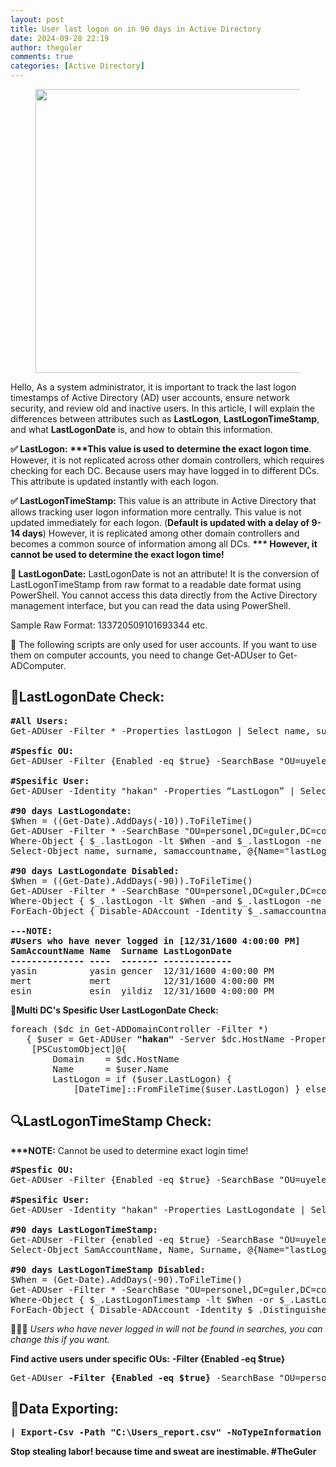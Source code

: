 ```yaml
---
layout: post
title: User last logon on in 90 days in Active Directory
date: 2024-09-28 22:19
author: theguler
comments: true
categories: [Active Directory]
---
```

<!-- wp:image {"id":890,"width":"454px","height":"auto","sizeSlug":"large","linkDestination":"none"} -->
<figure class="wp-block-image size-large is-resized"><img src="https://farukguler.com/wp-content/uploads/2022/01/ads.jpeg?w=625" alt="" class="wp-image-890" style="width:454px;height:auto" /></figure>
<!-- /wp:image -->

<!-- wp:paragraph -->
<p>Hello, As a system administrator, it is important to track the last logon timestamps of Active Directory (AD) user accounts, ensure network security, and review old and inactive users. In this article, I will explain the differences between attributes such as <strong>LastLogon</strong>, <strong>LastLogonTimeStamp</strong>, and what <strong>LastLogonDate</strong> is, and how to obtain this information.</p>
<!-- /wp:paragraph -->

<!-- wp:paragraph -->
<p><strong>✅ LastLogon:</strong> <strong>***This value is used to determine the exact logon time</strong>. However, it is not replicated across other domain controllers, which requires checking for each DC. Because users may have logged in to different DCs. This attribute is updated instantly with each logon.</p>
<!-- /wp:paragraph -->

<!-- wp:paragraph -->
<p><strong>✅ LastLogonTimeStamp: </strong>This value is an attribute in Active Directory that allows tracking user logon information more centrally. This value is not updated immediately for each logon. (<strong>Default is updated with a delay of 9-14 days</strong>) However, it is replicated among other domain controllers and becomes a common source of information among all DCs. <strong>*** However, it cannot be used to determine the exact logon time!</strong></p>
<!-- /wp:paragraph -->

<!-- wp:paragraph -->
<p><strong>📜 LastLogonDate:</strong> LastLogonDate is not an attribute! It is the conversion of LastLogonTimeStamp from raw format to a readable date format using PowerShell. You cannot access this data directly from the Active Directory management interface, but you can read the data using PowerShell.</p>
<!-- /wp:paragraph -->

<!-- wp:paragraph -->
<p>Sample Raw Format: 133720509101693344 etc.</p>
<!-- /wp:paragraph -->

<!-- wp:paragraph -->
<p>📌 The following scripts are only used for user accounts. If you want to use them on computer accounts, you need to change Get-ADUser to Get-ADComputer.</p>
<!-- /wp:paragraph -->

<!-- wp:heading -->
<h2 class="wp-block-heading">🎯<strong>LastLogonDate Check:</strong></h2>
<!-- /wp:heading -->

<!-- wp:preformatted -->
<pre class="wp-block-preformatted"><strong>#All Users:</strong><br>Get-ADUser -Filter * -Properties lastLogon | Select name, surname, samaccountname, @{Name="lastLogon";Expression={[datetime]::FromFileTime($_.'lastLogon')}}<br><br><strong>#Spesfic OU:</strong><br>Get-ADUser -Filter {Enabled -eq $true} -SearchBase "OU=uyeler,DC=guler,DC=com" -Properties LastLogon | Select-Object -Property SamAccountName, Name, Surname, @{n="LastLogonDate"; e={[datetime]::FromFileTime($_.LastLogon)}}<br><br><strong>#Spesific User:</strong><br>Get-ADUser -Identity "hakan" -Properties “LastLogon” | Select Name, @{N=’LastLogon:’; E={[DateTime]::FromFileTime($_.LastLogon)}}<br><br><strong>#90 days LastLogondate:</strong><br>$When = ((Get-Date).AddDays(-10)).ToFileTime()<br>Get-ADUser -Filter * -SearchBase "OU=personel,DC=guler,DC=com" -Properties samaccountname, givenName, surname, lastLogon | <br>Where-Object { $_.lastLogon -lt $When -and $_.lastLogon -ne $null } |<br>Select-Object name, surname, samaccountname, @{Name="lastLogon"; Expression={[datetime]::FromFileTime($_.'lastLogon')}}<br><br><strong>#90 days LastLogondate Disabled:</strong><br>$When = ((Get-Date).AddDays(-90)).ToFileTime()<br>Get-ADUser -Filter * -SearchBase "OU=personel,DC=guler,DC=com" -Properties samaccountname, givenName, surname, lastLogon |<br>Where-Object { $_.lastLogon -lt $When -and $_.lastLogon -ne $null } |<br>ForEach-Object { Disable-ADAccount -Identity $_.samaccountname }<br><br><strong>---NOTE:</strong><br><strong>#Users who have never logged in [12/31/1600 4:00:00 PM]<br>SamAccountName Name  Surname LastLogonDate        <br>-------------- ----  ------- -------------</strong><br>yasin          yasin gencer  12/31/1600 4:00:00 PM<br>mert           mert          12/31/1600 4:00:00 PM<br>esin           esin  yildiz  12/31/1600 4:00:00 PM</pre>
<!-- /wp:preformatted -->

<!-- wp:paragraph -->
<p><strong>🔀Multi DC's Spesific User LastLogonDate Check:</strong></p>
<!-- /wp:paragraph -->

<!-- wp:preformatted -->
<pre class="wp-block-preformatted">foreach ($dc in Get-ADDomainController -Filter *)<br>   { $user = Get-ADUser <strong>"hakan"</strong> -Server $dc.HostName -Properties LastLogon<br>    [PSCustomObject]@{<br>        Domain    = $dc.HostName<br>        Name      = $user.Name<br>        LastLogon = if ($user.LastLogon) { <br>            [DateTime]::FromFileTime($user.LastLogon) } else { [DateTime]::FromFileTime(0) }}}</pre>
<!-- /wp:preformatted -->

<!-- wp:heading -->
<h2 class="wp-block-heading"><strong>🔍LastLogonTimeStamp Check:</strong></h2>
<!-- /wp:heading -->

<!-- wp:paragraph -->
<p><strong>***NOTE:</strong> Cannot be used to determine exact login time!</p>
<!-- /wp:paragraph -->

<!-- wp:preformatted -->
<pre class="wp-block-preformatted"><strong>#Spesfic OU:</strong><br>Get-ADUser -Filter {Enabled -eq $true} -SearchBase "OU=uyeler,DC=guler,DC=com" -ResultPageSize 0 -Properties lastLogonTimestamp | Select-Object samaccountname, name, surname, @{n="lastLogonTimestamp";e={[datetime]::FromFileTime($_.lastLogonTimestamp)}}<br><br><strong>#Spesific User:</strong><br>Get-ADUser -Identity "hakan" -Properties LastLogondate | Select-Object -Property Name, LastLogonDate<br><br><strong>#90 days LastLogonTimeStamp:</strong><br>Get-ADUser -Filter {enabled -eq $true} -SearchBase "OU=uyeler,DC=guler,DC=com" -SearchScope Subtree -Properties SamAccountName, Name, Surname, lastLogonTimeStamp | <br>Select-Object SamAccountName, Name, Surname, @{Name="lastLogonTimeStamp"; Expression={[datetime]::FromFileTime($_.lastLogonTimeStamp)}}<br><br><strong>#90 days <strong>LastLogonTimeStamp</strong> Disabled:</strong><br>$When = (Get-Date).AddDays(-90).ToFileTime()<br>Get-ADUser -Filter * -SearchBase "OU=personel,DC=guler,DC=com" -Properties SamAccountName, LastLogonTimestamp | <br>Where-Object { $_.LastLogonTimestamp -lt $When -or $_.LastLogonTimestamp -eq $null } |<br>ForEach-Object { Disable-ADAccount -Identity $_.DistinguishedName }</pre>
<!-- /wp:preformatted -->

<!-- wp:paragraph -->
<p>📌📌📌 <em>Users who have never logged in will not be found in searches, you can change this if you want.</em></p>
<!-- /wp:paragraph -->

<!-- wp:paragraph -->
<p><strong>Find active users under specific OUs:</strong> <strong>-Filter {Enabled -eq $true}</strong></p>
<!-- /wp:paragraph -->

<!-- wp:preformatted -->
<pre class="wp-block-preformatted">Get-ADUser <strong>-Filter {Enabled -eq $true}</strong> -SearchBase "OU=personel,DC=guler,DC=com" -Properties SamAccountName | Select-Object SamAccountName, Name, Surname</pre>
<!-- /wp:preformatted -->

<!-- wp:heading -->
<h2 class="wp-block-heading"><strong>📝Data Exporting:</strong></h2>
<!-- /wp:heading -->

<!-- wp:preformatted -->
<pre class="wp-block-preformatted"><strong>| Export-Csv -Path "C:\Users_report.csv" -NoTypeInformation</strong></pre>
<!-- /wp:preformatted -->

<!-- wp:paragraph -->
<p><strong><strong>Stop stealing labor! because time and sweat are inestimable. #TheGuler</strong></strong></p>
<!-- /wp:paragraph -->
